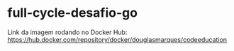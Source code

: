 # full-cycle-desafio-go

Link da imagem rodando no Docker Hub: https://hub.docker.com/repository/docker/douglasmarques/codeeducation
